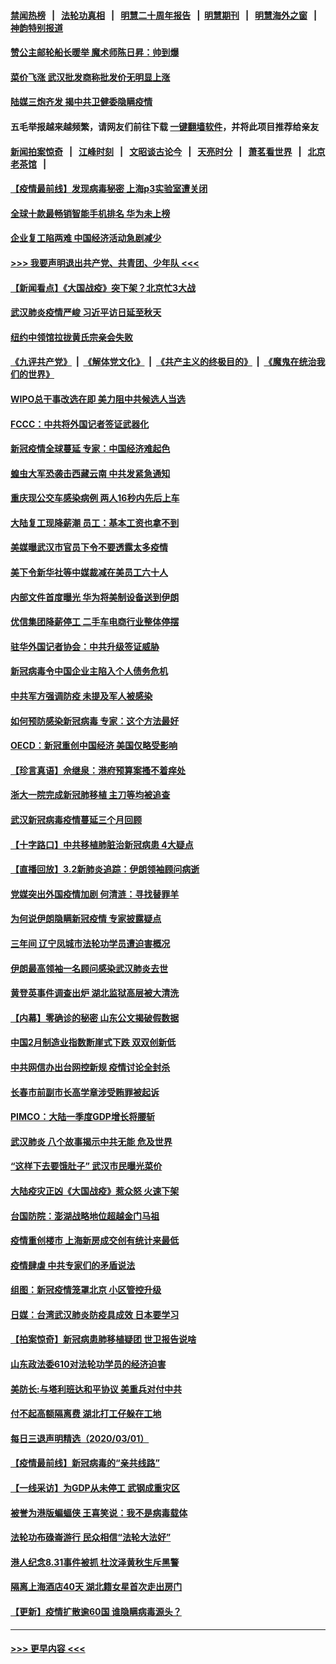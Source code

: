 #### [禁闻热榜](热点新闻.md?=0)  &nbsp;&nbsp;|&nbsp;&nbsp; [法轮功真相](https://github.com/gfw-breaker/truth/blob/master/README.md?=0) &nbsp;&nbsp;|&nbsp;&nbsp; [明慧二十周年报告](https://github.com/gfw-breaker/mh-reports/blob/master/README.md?=0) &nbsp;&nbsp;|&nbsp;&nbsp;[明慧期刊](https://github.com/gfw-breaker/mh-qikan) &nbsp;&nbsp;|&nbsp;&nbsp; [明慧海外之窗](https://github.com/gfw-breaker/mh-news/blob/master/README.md?=0) &nbsp;&nbsp;|&nbsp;&nbsp; [神韵特别报道](https://github.com/gfw-breaker/mh-news/blob/master/shenyun.md?=0)
#### [赞公主邮轮船长暖举 魔术师陈日昇：帅到爆](../pages/nsc413/n11910094.md?t=03031202) 
#### [菜价飞涨 武汉批发商称批发价无明显上涨](../pages/nsc413/n11910304.md?t=03031202) 
#### [陆媒三炮齐发 揭中共卫健委隐瞒疫情](../pages/nsc413/n11909414.md?t=03031202) 
#### 五毛举报越来越频繁，请网友们前往下载 [一键翻墙软件](https://github.com/gfw-breaker/ssr-accounts)，并将此项目推荐给亲友
#### [新闻拍案惊奇](https://github.com/gfw-breaker/banned-news/blob/master/pages/link4.md) &nbsp;&nbsp;|&nbsp;&nbsp; [江峰时刻](https://github.com/gfw-breaker/banned-news/blob/master/pages/link4.md) &nbsp;&nbsp;|&nbsp;&nbsp; [文昭谈古论今](https://github.com/gfw-breaker/banned-news/blob/master/pages/link4.md) &nbsp;&nbsp;|&nbsp;&nbsp; [天亮时分](https://github.com/gfw-breaker/banned-news/blob/master/pages/link4.md) &nbsp;&nbsp;|&nbsp;&nbsp; [萧茗看世界](https://github.com/gfw-breaker/banned-news/blob/master/pages/link4.md) &nbsp;&nbsp;|&nbsp;&nbsp; [北京老茶馆](https://github.com/gfw-breaker/banned-news/blob/master/pages/link4.md) &nbsp;&nbsp;|&nbsp;&nbsp; 
#### [【疫情最前线】发现病毒秘密 上海p3实验室遭关闭](../pages/nsc413/n11910640.md?t=03031202) 
#### [全球十款最畅销智能手机排名 华为未上榜](../pages/nsc413/n11910587.md?t=03031202) 
#### [企业复工陷两难 中国经济活动急剧减少](../pages/nsc413/n11910412.md?t=03031202) 
#### [>>> 我要声明退出共产党、共青团、少年队 <<<](https://github.com/begood0513/goodnews/blob/master/quit/letter.md) 
#### [【新闻看点】《大国战疫》突下架？北京忙3大战](../pages/nsc413/n11910118.md?t=03031202) 
#### [武汉肺炎疫情严峻 习近平访日延至秋天](../pages/nsc413/n11910570.md?t=03031202) 
#### [纽约中领馆拉拢黄氏宗亲会失败](../pages/nsc413/n11910480.md?t=03031202) 
#### [《九评共产党》](https://github.com/begood0513/9ping.md/blob/master/README.md) &nbsp;|&nbsp; [《解体党文化》](../../../../jtdwh.md/blob/master/README.md)  &nbsp;|&nbsp; [《共产主义的终极目的》](../../../../gczydzjmd.md/blob/master/README.md) &nbsp;|&nbsp; [《魔鬼在统治我们的世界》](../../../../mgztzwmdsj.md/blob/master/README.md) 
#### [WIPO总干事改选在即 美力阻中共候选人当选](../pages/nsc413/n11910464.md?t=03031202) 
#### [FCCC：中共将外国记者签证武器化](../pages/nsc413/n11910385.md?t=03031202) 
#### [新冠疫情全球蔓延 专家：中国经济难起色](../pages/nsc413/n11910439.md?t=03031202) 
#### [蝗虫大军恐袭击西藏云南 中共发紧急通知](../pages/nsc413/n11910313.md?t=03031202) 
#### [重庆现公交车感染病例 两人16秒内先后上车](../pages/nsc413/n11910260.md?t=03031202) 
#### [大陆复工现降薪潮 员工：基本工资也拿不到](../pages/nsc413/n11910316.md?t=03031202) 
#### [美媒曝武汉市官员下令不要透露太多疫情](../pages/nsc413/n11910086.md?t=03031202) 
#### [美下令新华社等中媒裁减在美员工六十人](../pages/nsc413/n11910256.md?t=03031202) 
#### [内部文件首度曝光 华为将美制设备送到伊朗](../pages/nsc413/n11910211.md?t=03031202) 
#### [优信集团降薪停工 二手车电商行业整体停摆](../pages/nsc413/n11910090.md?t=03031202) 
#### [驻华外国记者协会：中共升级签证威胁](../pages/nsc413/n11910051.md?t=03031202) 
#### [新冠病毒令中国企业主陷入个人债务危机](../pages/nsc413/n11910079.md?t=03031202) 
#### [中共军方强调防疫 未提及军人被感染](../pages/nsc413/n11909922.md?t=03031202) 
#### [如何预防感染新冠病毒 专家：这个方法最好](../pages/nsc413/n11909928.md?t=03031202) 
#### [OECD：新冠重创中国经济 美国仅略受影响](../pages/nsc413/n11910023.md?t=03031202) 
#### [【珍言真语】佘继泉：港府预算案搔不着痒处](../pages/nsc413/n11910011.md?t=03031202) 
#### [浙大一院完成新冠肺移植 主刀等均被追查](../pages/nsc413/n11909752.md?t=03031202) 
#### [武汉新冠病毒疫情蔓延三个月回顾](../pages/nsc413/n11909784.md?t=03031202) 
#### [【十字路口】中共移植肺脏治新冠病患 4大疑点](../pages/nsc413/n11907932.md?t=03031202) 
#### [【直播回放】3.2新肺炎追踪：伊朗领袖顾问病逝](../pages/nsc413/n11909676.md?t=03031202) 
#### [党媒突出外国疫情加剧 何清涟：寻找替罪羊](../pages/nsc413/n11909315.md?t=03031202) 
#### [为何说伊朗隐瞒新冠疫情 专家披露疑点](../pages/nsc413/n11909701.md?t=03031202) 
#### [三年间 辽宁凤城市法轮功学员遭迫害概况](../pages/nsc413/n11907497.md?t=03031202) 
#### [伊朗最高领袖一名顾问感染武汉肺炎去世](../pages/nsc413/n11909593.md?t=03031202) 
#### [黄登英事件调查出炉 湖北监狱高层被大清洗](../pages/nsc413/n11909542.md?t=03031202) 
#### [【内幕】零确诊的秘密 山东公文揭破假数据](../pages/nsc413/n11903914.md?t=03031202) 
#### [中国2月制造业指数断崖式下跌 双双创新低](../pages/nsc413/n11909490.md?t=03031202) 
#### [中共网信办出台网控新规 疫情讨论全封杀](../pages/nsc413/n11908545.md?t=03031202) 
#### [长春市前副市长高学章涉受贿罪被起诉](../pages/nsc413/n11909042.md?t=03031202) 
#### [PIMCO：大陆一季度GDP增长将腰斩](../pages/nsc413/n11908780.md?t=03031202) 
#### [武汉肺炎 八个故事揭示中共无能 危及世界](../pages/nsc413/n11888055.md?t=03031202) 
#### [“这样下去要饿肚子” 武汉市民曝光菜价](../pages/nsc413/n11908526.md?t=03031202) 
#### [大陆疫灾正凶《大国战疫》惹众怒 火速下架](../pages/nsc413/n11908714.md?t=03031202) 
#### [台国防院：澎湖战略地位超越金门马祖](../pages/nsc413/n11908715.md?t=03031202) 
#### [疫情重创楼市 上海新房成交创有统计来最低](../pages/nsc413/n11907827.md?t=03031202) 
#### [疫情肆虐 中共专家们的矛盾说法](../pages/nsc413/n11901914.md?t=03031202) 
#### [组图：新冠疫情笼罩北京 小区管控升级](../pages/nsc413/n11905532.md?t=03031202) 
#### [日媒：台湾武汉肺炎防疫具成效 日本要学习](../pages/nsc413/n11908930.md?t=03031202) 
#### [【拍案惊奇】新冠病患肺移植疑团 世卫报告说啥](../pages/nsc413/n11907972.md?t=03031202) 
#### [山东政法委610对法轮功学员的经济迫害](../pages/nsc413/n11907366.md?t=03031202) 
#### [美防长:与塔利班达和平协议 美重兵对付中共](../pages/nsc413/n11908366.md?t=03031202) 
#### [付不起高额隔离费 湖北打工仔躲在工地](../pages/nsc413/n11907139.md?t=03031202) 
#### [每日三退声明精选（2020/03/01）](../pages/nsc413/n11908451.md?t=03031202) 
#### [【疫情最前线】新冠病毒的“亲共线路”](../pages/nsc413/n11907734.md?t=03031202) 
#### [【一线采访】为GDP从未停工 武钢成重灾区](../pages/nsc413/n11907787.md?t=03031202) 
#### [被誉为港版蝙蝠侠 王喜笑说：我不是病毒载体](../pages/nsc413/n11907724.md?t=03031202) 
#### [法轮功布碌崙游行 民众相信“法轮大法好”](../pages/nsc413/n11907645.md?t=03031202) 
#### [港人纪念8.31事件被抓 杜汶泽黄秋生斥黑警](../pages/nsc413/n11907574.md?t=03031202) 
#### [隔离上海酒店40天 湖北籍女星首次走出房门](../pages/nsc413/n11907453.md?t=03031202) 
#### [【更新】疫情扩散逾60国 谁隐瞒病毒源头？](../pages/nsc413/n11890652.md?t=03031202) 

----
#### [ >>> 更早内容 <<< ](../indexes/nsc413-earlier.md)
